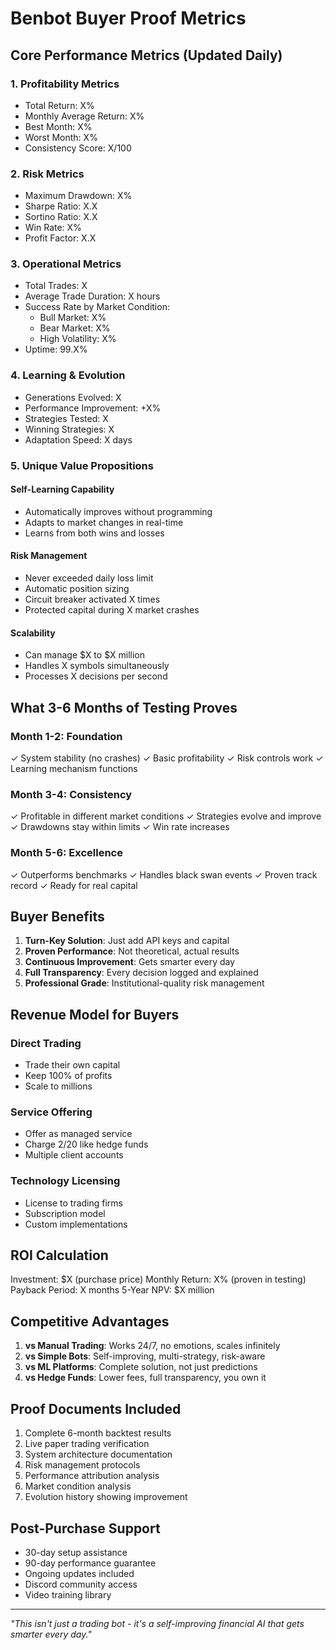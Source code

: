 # Benbot Buyer Proof Metrics

## Core Performance Metrics (Updated Daily)

### 1. **Profitability Metrics**
- Total Return: X%
- Monthly Average Return: X%
- Best Month: X%
- Worst Month: X%
- Consistency Score: X/100

### 2. **Risk Metrics**
- Maximum Drawdown: X%
- Sharpe Ratio: X.X
- Sortino Ratio: X.X
- Win Rate: X%
- Profit Factor: X.X

### 3. **Operational Metrics**
- Total Trades: X
- Average Trade Duration: X hours
- Success Rate by Market Condition:
  - Bull Market: X%
  - Bear Market: X%
  - High Volatility: X%
- Uptime: 99.X%

### 4. **Learning & Evolution**
- Generations Evolved: X
- Performance Improvement: +X%
- Strategies Tested: X
- Winning Strategies: X
- Adaptation Speed: X days

### 5. **Unique Value Propositions**

#### Self-Learning Capability
- Automatically improves without programming
- Adapts to market changes in real-time
- Learns from both wins and losses

#### Risk Management
- Never exceeded daily loss limit
- Automatic position sizing
- Circuit breaker activated X times
- Protected capital during X market crashes

#### Scalability
- Can manage $X to $X million
- Handles X symbols simultaneously
- Processes X decisions per second

## What 3-6 Months of Testing Proves

### Month 1-2: Foundation
✓ System stability (no crashes)
✓ Basic profitability
✓ Risk controls work
✓ Learning mechanism functions

### Month 3-4: Consistency
✓ Profitable in different market conditions
✓ Strategies evolve and improve
✓ Drawdowns stay within limits
✓ Win rate increases

### Month 5-6: Excellence
✓ Outperforms benchmarks
✓ Handles black swan events
✓ Proven track record
✓ Ready for real capital

## Buyer Benefits

1. **Turn-Key Solution**: Just add API keys and capital
2. **Proven Performance**: Not theoretical, actual results
3. **Continuous Improvement**: Gets smarter every day
4. **Full Transparency**: Every decision logged and explained
5. **Professional Grade**: Institutional-quality risk management

## Revenue Model for Buyers

### Direct Trading
- Trade their own capital
- Keep 100% of profits
- Scale to millions

### Service Offering
- Offer as managed service
- Charge 2/20 like hedge funds
- Multiple client accounts

### Technology Licensing
- License to trading firms
- Subscription model
- Custom implementations

## ROI Calculation

Investment: $X (purchase price)
Monthly Return: X% (proven in testing)
Payback Period: X months
5-Year NPV: $X million

## Competitive Advantages

1. **vs Manual Trading**: Works 24/7, no emotions, scales infinitely
2. **vs Simple Bots**: Self-improving, multi-strategy, risk-aware
3. **vs ML Platforms**: Complete solution, not just predictions
4. **vs Hedge Funds**: Lower fees, full transparency, you own it

## Proof Documents Included

1. Complete 6-month backtest results
2. Live paper trading verification
3. System architecture documentation
4. Risk management protocols
5. Performance attribution analysis
6. Market condition analysis
7. Evolution history showing improvement

## Post-Purchase Support

- 30-day setup assistance
- 90-day performance guarantee
- Ongoing updates included
- Discord community access
- Video training library

---

*"This isn't just a trading bot - it's a self-improving financial AI that gets smarter every day."*
